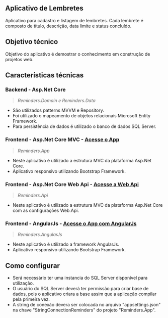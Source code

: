 ## Aplicativo de Lembretes

Aplicativo para cadastro e listagem de lembretes. 
Cada lembrete é composto de título, descrição, data limite e status concluído.

## Objetivo técnico

Objetivo do aplicativo é demostrar o conhecimento em construção de projetos web.
	
## Características técnicas 
	
### Backend - Asp.Net Core 

> *Reminders.Domain e Reminders.Data*
- São utilizados patterns MVVM e Repository.
- Foi utilizado o mapeamento de objetos relacionais Microsoft Entity Framework.
- Para persistência de dados é utilizado o banco de dados SQL Server.

### Frontend - Asp.Net Core MVC - [Acesse o App](http://reminderscoreapp.azurewebsites.net/)
  
> *Reminders.App*
- Neste aplicativo é utilizado a estrutura MVC da plataforma Asp.Net Core.
- Aplicativo responsivo utilizando Bootstrap Framework.

### Frontend - Asp.Net Core Web Api - [Acesse a Web Api](http://reminderscoreapi.azurewebsites.net/swagger/ui/)

> *Reminders.Api*
- Neste aplicativo é utilizado a estrutura MVC da plataforma Asp.Net Core com as configurações Web.Api.

### Frontend - AngularJs - [Acesse o App com AngularJs](http://remindersangular.azurewebsites.net/)
	
> *Reminders.AngularJs*
- Neste aplicativo é utilizado a framework AngularJs.
- Aplicativo responsivo utilizando Bootstrap Framework.
	
## Como configurar

- Será necessário ter uma instancia do SQL Server disponível para utilização. 
- O usuário do SQL Server deverá ter permissão para criar base de dados, pois o aplicativo criara a base assim que a aplicação compilar pela primeira vez. 
- A string de conexão devera ser colocada no arquivo "appsettings.json" na chave "StringConnectionReminders" do projeto "Reminders.App".
